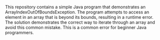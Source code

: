 This repository contains a simple Java program that demonstrates an ArrayIndexOutOfBoundsException. The program attempts to access an element in an array that is beyond its bounds, resulting in a runtime error.  The solution demonstrates the correct way to iterate through an array and avoid this common mistake. This is a common error for beginner Java programmers.